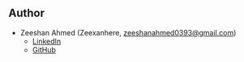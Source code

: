 
## Author
* Zeeshan Ahmed (Zeexanhere, zeeshanahmed0393@gmail.com)
   - [LinkedIn](https://www.linkedin.com/in/zeeshanahmed0393/)
   - [GitHub](https://github.com/zeexanhere)